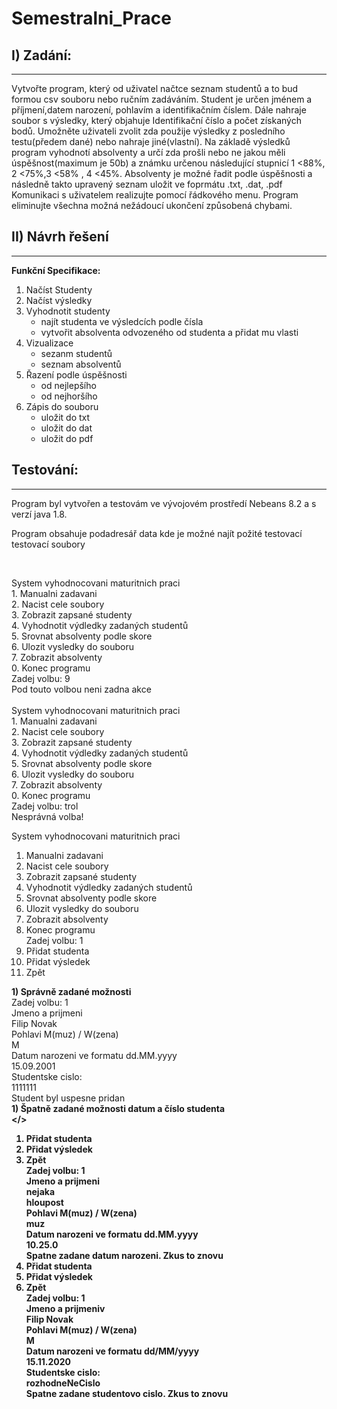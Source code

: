 <h1> Semestralni_Prace </h1>
<h2>I) Zadání:</h2>
<hr>
<p>Vytvořte program, který od uživatel načtce seznam studentů a to bud formou csv souboru nebo ručním zadáváním. Student je určen jménem a příjmení,datem narození, pohlavím a identifikačním číslem. Dále nahraje soubor s výsledky, který objahuje Identifikační číslo a počet získaných bodů. Umožněte uživateli zvolit zda použije výsledky z posledního testu(předem dané) nebo nahraje jiné(vlastní). Na základě výsledků program vyhodnotí absolventy a určí zda prošli nebo ne jakou měli úspěšnost(maximum je 50b) a známku určenou následující stupnicí 1 <88%, 2 <75%,3 <58% , 4 <45%. Absolventy je možné řadit podle úspěšnosti a následně takto upravený seznam uložit ve foprmátu .txt, .dat, .pdf
Komunikaci s uživatelem realizujte pomocí řádkového menu. Program eliminujte všechna možná nežádoucí ukončení způsobená chybami.</p>

<h2>II) Návrh řešení</h2>
<hr>
<p><b>Funkční Specifikace:</b>
  <ol>
  <li>Načíst Studenty</li>
  <li> Načíst výsledky</li>
  <li>Vyhodnotit studenty
    <ul>
       <li>najít studenta ve výsledcích podle čísla</li>
       <li>vytvořit absolventa odvozeného od studenta a přidat mu vlasti</li>
    </ul> 
  </li>
      <li>Vizualizace
    <ul>
       <li>sezanm studentů</li>
       <li>seznam absolventů</li>
    </ul> 
  </li>
  </li>
      <li> Řazení podle úspěšnosti
    <ul>
       <li>od nejlepšího</li>
       <li>od nejhoršího</li>
    </ul> 
  </li>
        <li> Zápis do souboru
    <ul>
       <li>uložit do txt</li>
       <li>uložit do dat</li>
      <li>uložit do pdf</li>
    </ul> 
  </li>
</ol> 


<h2>Testování:</h2>
<hr>

<p>Program byl vytvořen a testovám ve vývojovém prostředí Nebeans 8.2 a s verzí java 1.8.</p>
<p>Program obsahuje podadresář data kde je možné najít požité testovací testovací soubory</p>
<br>
<p>System vyhodnocovani maturitnich praci <br>
1. Manualni zadavani <br>
2. Nacist cele soubory  <br>
3. Zobrazit zapsané studenty <br>
4. Vyhodnotit výdledky zadaných studentů <br>
5. Srovnat absolventy podle skore <br>
6. Ulozit vysledky do souboru <br>
7. Zobrazit absolventy <br>
0. Konec programu <br>
Zadej volbu: 9 <br>
Pod touto volbou neni zadna akce <br>
 <br>
System vyhodnocovani maturitnich praci  <br>
1. Manualni zadavani <br>
2. Nacist cele soubory  <br>
3. Zobrazit zapsané studenty <br>
4. Vyhodnotit výdledky zadaných studentů <br>
5. Srovnat absolventy podle skore <br>
6. Ulozit vysledky do souboru <br>
7. Zobrazit absolventy <br>
0. Konec programu <br>
Zadej volbu: trol <br>
Nesprávná volba!  <br>
  
System vyhodnocovani maturitnich praci <br>
1. Manualni zadavani<br>
2. Nacist cele soubory <br>
3. Zobrazit zapsané studenty<br>
4. Vyhodnotit výdledky zadaných studentů<br>
5. Srovnat absolventy podle skore<br>
6. Ulozit vysledky do souboru<br>
7. Zobrazit absolventy<br>
0. Konec programu<br>
Zadej volbu: 1<br>
1. Přidat studenta<br>
2. Přidat výsledek<br>
0. Zpět<br>

  <b>1) Správně zadané možnosti<br></b>
Zadej volbu: 1 <br>
Jmeno a prijmeni<br>
Filip Novak<br>
Pohlavi M(muz) / W(zena)<br>
M<br>
Datum narozeni ve formatu dd.MM.yyyy<br>
15.09.2001<br>
Studentske cislo: <br>
1111111<br>
Student byl uspesne pridan<br>
  <b>1) Špatně zadané možnosti datum a číslo studenta<br>  </>
1. Přidat studenta<br>
2. Přidat výsledek<br>
0. Zpět<br>
Zadej volbu: 1<br>
Jmeno a prijmeni<br>
nejaka<br>
hloupost<br>
Pohlavi M(muz) / W(zena)<br>
muz<br>
Datum narozeni ve formatu dd.MM.yyyy<br>
10.25.0<br>
Spatne zadane datum narozeni. Zkus to znovu<br>
1. Přidat studenta <br>
2. Přidat výsledek <br>
0. Zpět <br>
Zadej volbu: 1 <br>
Jmeno a prijmeniv <br>
Filip Novak  <br>
Pohlavi M(muz) / W(zena) <br>
M <br>
Datum narozeni ve formatu dd/MM/yyyy <br>
15.11.2020 <br>
Studentske cislo:  <br>
rozhodneNeCislo <br>
Spatne zadane studentovo cislo. Zkus to znovu <br>
  
  
</p>


